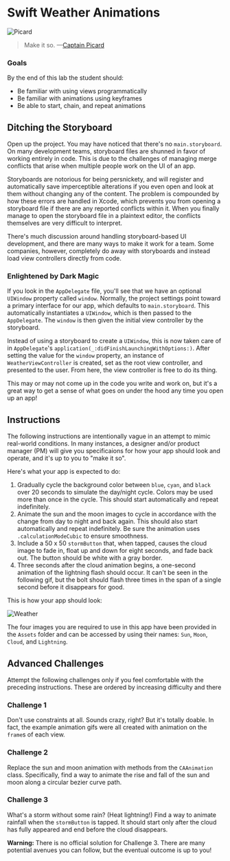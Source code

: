 # Swift Weather Animations

![Picard](https://upload.wikimedia.org/wikipedia/en/2/20/Captain_Picard_Chair.jpg)
> Make it so. —[Captain Picard](https://en.wikipedia.org/wiki/Jean-Luc_Picard)

### Goals
By the end of this lab the student should:

  * Be familiar with using views programmatically
  * Be familiar with animations using keyframes
  * Be able to start, chain, and repeat animations

## Ditching the Storyboard

Open up the project. You may have noticed that there's no `main.storyboard`. On many development teams, storyboard files are shunned in favor of working entirely in code. This is due to the challenges of managing merge conflicts that arise when multiple people work on the UI of an app.

Storyboards are notorious for being persnickety, and will register and automatically save imperceptible alterations if you even open and look at them without changing any of the content. The problem is compounded by how these errors are handled in Xcode, which prevents you from opening a storyboard file if there are any reported conflicts within it. When you finally manage to open the storyboard file in a plaintext editor, the conflicts themselves are very difficult to interpret.

There's much discussion around handling storyboard-based UI development, and there are many ways to make it work for a team. Some companies, however, completely do away with storyboards and instead load view controllers directly from code.

### Enlightened by Dark Magic

If you look in the `AppDelegate` file, you'll see that we have an optional `UIWindow` property called `window`. Normally, the project settings point toward a primary interface for our app, which defaults to `main.storyboard`. This automatically instantiates a `UIWindow`, which is then passed to the `AppDelegate`. The `window` is then given the initial view controller by the storyboard.

Instead of using a storyboard to create a `UIWindow`, this is now taken care of in `AppDelegate`'s `application(_:didFinishLaunchingWithOptions:)`. After setting the value for the `window` property, an instance of `WeatherViewController` is created, set as the root view controller, and presented to the user. From here, the view controller is free to do its thing.

This may or may not come up in the code you write and work on, but it's a great way to get a sense of what goes on under the hood any time you open up an app!

## Instructions

The following instructions are intentionally vague in an attempt to mimic real-world conditions. In many instances, a designer and/or product manager (PM) will give you specificaions for how your app should look and operate, and it's up to you to "make it so".

Here's what your app is expected to do:

1. Gradually cycle the background color between `blue`, `cyan`, and `black` over 20 seconds to simulate the day/night cycle. Colors may be used more than once in the cycle. This should start automatically and repeat indefinitely.
2. Animate the sun and the moon images to cycle in accordance with the change from day to night and back again. This should also start automatically and repeat indefinitely. Be sure the animation uses `.calculationModeCubic` to ensure smoothness.
3. Include a 50 x 50 `stormButton` that, when tapped, causes the cloud image to fade in, float up and down for eight seconds, and fade back out. The button should be white with a gray border.
4. Three seconds after the cloud animation begins, a one-second animation of the lightning flash should occur. It can't be seen in the following gif, but the bolt should flash three times in the span of a single second before it disappears for good.

This is how your app should look:

![Weather](https://media.giphy.com/media/l0HlJU8z1NACP4V9u/giphy.gif)

The four images you are required to use in this app have been provided in the `Assets` folder and can be accessed by using their names: `Sun`, `Moon`, `Cloud`, and `Lightning`.

## Advanced Challenges

Attempt the following challenges only if you feel comfortable with the preceding instructions. These are ordered by increasing difficulty and there 

### Challenge 1

Don't use constraints at all. Sounds crazy, right? But it's totally doable. In fact, the example animation gifs were all created with animation on the `frame`s of each view.

### Challenge 2

Replace the sun and moon animation with methods from the `CAAnimation` class. Specifically, find a way to animate the rise and fall of the sun and moon along a circular bezier curve path.

### Challenge 3

What's a storm without some rain? (Heat lightning!) Find a way to animate rainfall when the `stormButton` is tapped. It should start only after the cloud has fully appeared and end before the cloud disappears.

**Warning:** There is no official solution for Challenge 3. There are many potential avenues you can follow, but the eventual outcome is up to you!